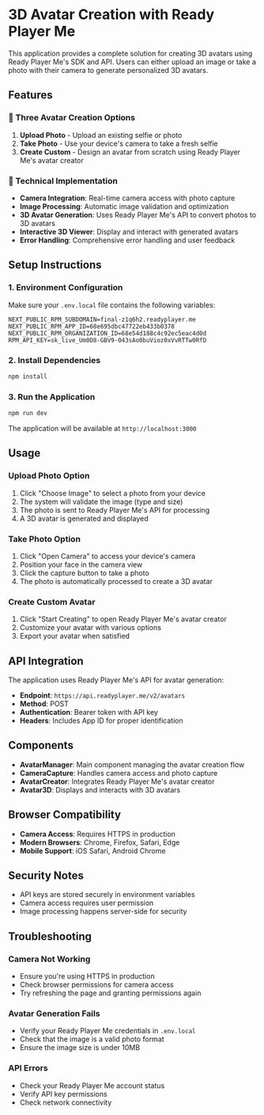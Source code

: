 # 3D Avatar Creation with Ready Player Me

This application provides a complete solution for creating 3D avatars using Ready Player Me's SDK and API. Users can either upload an image or take a photo with their camera to generate personalized 3D avatars.

## Features

### 🎯 Three Avatar Creation Options

1. **Upload Photo** - Upload an existing selfie or photo
2. **Take Photo** - Use your device's camera to take a fresh selfie
3. **Create Custom** - Design an avatar from scratch using Ready Player Me's avatar creator

### 🔧 Technical Implementation

- **Camera Integration**: Real-time camera access with photo capture
- **Image Processing**: Automatic image validation and optimization
- **3D Avatar Generation**: Uses Ready Player Me's API to convert photos to 3D avatars
- **Interactive 3D Viewer**: Display and interact with generated avatars
- **Error Handling**: Comprehensive error handling and user feedback

## Setup Instructions

### 1. Environment Configuration

Make sure your `.env.local` file contains the following variables:

```env
NEXT_PUBLIC_RPM_SUBDOMAIN=final-z1q6h2.readyplayer.me
NEXT_PUBLIC_RPM_APP_ID=68e695dbc47722eb433b0378
NEXT_PUBLIC_RPM_ORGANIZATION_ID=68e54d188c4c92ec5eac4d0d
RPM_API_KEY=sk_live_Um0D8-GBV9-043sAo0buVioz0xVvRTTw0RfD
```

### 2. Install Dependencies

```bash
npm install
```

### 3. Run the Application

```bash
npm run dev
```

The application will be available at `http://localhost:3000`

## Usage

### Upload Photo Option
1. Click "Choose Image" to select a photo from your device
2. The system will validate the image (type and size)
3. The photo is sent to Ready Player Me's API for processing
4. A 3D avatar is generated and displayed

### Take Photo Option
1. Click "Open Camera" to access your device's camera
2. Position your face in the camera view
3. Click the capture button to take a photo
4. The photo is automatically processed to create a 3D avatar

### Create Custom Avatar
1. Click "Start Creating" to open Ready Player Me's avatar creator
2. Customize your avatar with various options
3. Export your avatar when satisfied

## API Integration

The application uses Ready Player Me's API for avatar generation:

- **Endpoint**: `https://api.readyplayer.me/v2/avatars`
- **Method**: POST
- **Authentication**: Bearer token with API key
- **Headers**: Includes App ID for proper identification

## Components

- **AvatarManager**: Main component managing the avatar creation flow
- **CameraCapture**: Handles camera access and photo capture
- **AvatarCreator**: Integrates Ready Player Me's avatar creator
- **Avatar3D**: Displays and interacts with 3D avatars

## Browser Compatibility

- **Camera Access**: Requires HTTPS in production
- **Modern Browsers**: Chrome, Firefox, Safari, Edge
- **Mobile Support**: iOS Safari, Android Chrome

## Security Notes

- API keys are stored securely in environment variables
- Camera access requires user permission
- Image processing happens server-side for security

## Troubleshooting

### Camera Not Working
- Ensure you're using HTTPS in production
- Check browser permissions for camera access
- Try refreshing the page and granting permissions again

### Avatar Generation Fails
- Verify your Ready Player Me credentials in `.env.local`
- Check that the image is a valid photo format
- Ensure the image size is under 10MB

### API Errors
- Check your Ready Player Me account status
- Verify API key permissions
- Check network connectivity
